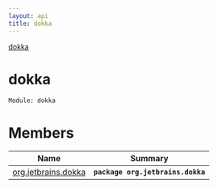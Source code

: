 ```yaml
---
layout: api
title: dokka
---
```

[dokka](index.html)


# dokka


```
Module: dokka
```

# Members

| Name | Summary |
|------|---------|
|[org.jetbrains.dokka](org.jetbrains.dokka/index.html)|**`package org.jetbrains.dokka`**|
